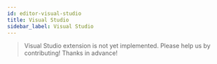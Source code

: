 ```yaml
---
id: editor-visual-studio
title: Visual Studio
sidebar_label: Visual Studio
---
```


> Visual Studio extension is not yet implemented. Please help us by contributing! Thanks in advance!
